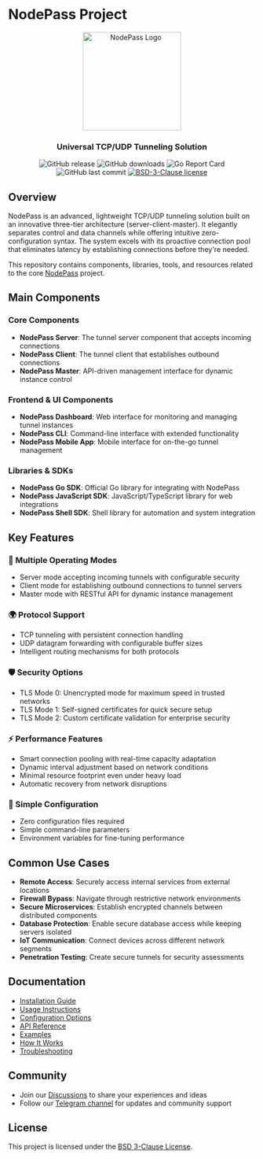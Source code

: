 # NodePass Project

<div align="center">
  <img src="https://cdn.yobc.de/assets/np-logo.png" alt="NodePass Logo" width="200">
  <h3>Universal TCP/UDP Tunneling Solution</h3>
  
  ![GitHub release](https://img.shields.io/github/v/release/yosebyte/nodepass)
  ![GitHub downloads](https://img.shields.io/github/downloads/yosebyte/nodepass/total)
  ![Go Report Card](https://goreportcard.com/badge/github.com/yosebyte/nodepass)
  ![GitHub last commit](https://img.shields.io/github/last-commit/yosebyte/nodepass)
  [![BSD-3-Clause license](https://img.shields.io/badge/License-BSD--3--Clause-blue.svg)](https://opensource.org/licenses/BSD-3-Clause)
</div>

## Overview

NodePass is an advanced, lightweight TCP/UDP tunneling solution built on an innovative three-tier architecture (server-client-master). It elegantly separates control and data channels while offering intuitive zero-configuration syntax. The system excels with its proactive connection pool that eliminates latency by establishing connections before they're needed.

This repository contains components, libraries, tools, and resources related to the core [NodePass](https://github.com/yosebyte/nodepass) project.

## Main Components

### Core Components

- **NodePass Server**: The tunnel server component that accepts incoming connections
- **NodePass Client**: The tunnel client that establishes outbound connections
- **NodePass Master**: API-driven management interface for dynamic instance control

### Frontend & UI Components

- **NodePass Dashboard**: Web interface for monitoring and managing tunnel instances
- **NodePass CLI**: Command-line interface with extended functionality
- **NodePass Mobile App**: Mobile interface for on-the-go tunnel management

### Libraries & SDKs

- **NodePass Go SDK**: Official Go library for integrating with NodePass
- **NodePass JavaScript SDK**: JavaScript/TypeScript library for web integrations
- **NodePass Shell SDK**: Shell library for automation and system integration

## Key Features

### 🔀 Multiple Operating Modes

- Server mode accepting incoming tunnels with configurable security
- Client mode for establishing outbound connections to tunnel servers
- Master mode with RESTful API for dynamic instance management

### 🌍 Protocol Support

- TCP tunneling with persistent connection handling
- UDP datagram forwarding with configurable buffer sizes
- Intelligent routing mechanisms for both protocols

### 🛡️ Security Options

- TLS Mode 0: Unencrypted mode for maximum speed in trusted networks
- TLS Mode 1: Self-signed certificates for quick secure setup
- TLS Mode 2: Custom certificate validation for enterprise security

### ⚡ Performance Features

- Smart connection pooling with real-time capacity adaptation
- Dynamic interval adjustment based on network conditions
- Minimal resource footprint even under heavy load
- Automatic recovery from network disruptions

### 🧰 Simple Configuration

- Zero configuration files required
- Simple command-line parameters
- Environment variables for fine-tuning performance

## Common Use Cases

- **Remote Access**: Securely access internal services from external locations
- **Firewall Bypass**: Navigate through restrictive network environments
- **Secure Microservices**: Establish encrypted channels between distributed components
- **Database Protection**: Enable secure database access while keeping servers isolated
- **IoT Communication**: Connect devices across different network segments
- **Penetration Testing**: Create secure tunnels for security assessments

## Documentation

- [Installation Guide](https://github.com/yosebyte/nodepass/docs/installation.md)
- [Usage Instructions](https://github.com/yosebyte/nodepass/docs/usage.md)
- [Configuration Options](https://github.com/yosebyte/nodepass/docs/configuration.md)
- [API Reference](https://github.com/yosebyte/nodepass/docs/api.md)
- [Examples](https://github.com/yosebyte/nodepass/docs/examples.md)
- [How It Works](https://github.com/yosebyte/nodepass/docs/architecture.md)
- [Troubleshooting](https://github.com/yosebyte/nodepass/docs/troubleshooting.md)

## Community

- Join our [Discussions](https://github.com/yosebyte/nodepass/discussions) to share your experiences and ideas
- Follow our [Telegram channel](https://t.me/nodepass) for updates and community support

## License

This project is licensed under the [BSD 3-Clause License](/LICENCE).

